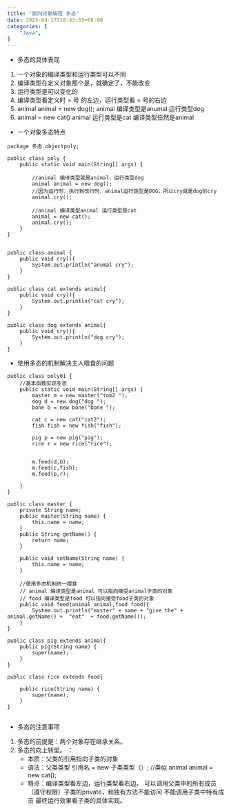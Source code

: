 ```yaml
---
title: "面向对象编程 多态"
date: 2023-04-17T18:43:55+08:00
categories: [
    "Java",
]
---
```

* 多态的具体表现
1. 一个对象的编译类型和运行类型可以不同
2. 编译类型在定义对象那个是，就确定了，不能改变
3. 运行类型是可以变化的
4. 编译类型看定义时 = 号 的左边，运行类型看 = 号的右边
5. animal animal = new dog(); animal 编译类型是anumal 运行类型dog
6. animal = new cat() animal 运行类型是cat 编译类型任然是animal
* 一个对象多态特点
```
package 多态.objectpoly;

public class poly {
    public static void main(String[] args) {

        //animal 编译类型就是animal，运行类型dog
        animal animal = new dog();
        //因为运行时，执行到改行时，animal运行类型是DOG，所以cry就是dog的cry
        animal.cry();

        //animal 编译类型animal 运行类型是cat
        animal = new cat();
        animal.cry();
    }
}


public class animal {
    public void cry(){
        System.out.println("anumal cry");
    }
}

public class cat extends animal{
    public void cry(){
        System.out.println("cat cry");
    }
}

public class dog extends animal{
    public void cry(){
        System.out.println("dog cry");
    }
}
```
* 使用多态的机制解决主人喂食的问题
```
public class poly01 {
    //基本函数实现多态
    public static void main(String[] args) {
        master m = new master("tom2 ");
        dog d = new dog("dog ");
        bone b = new bone("bone ");

        cat c = new cat("cat2");
        fish fish = new fish("fish");

        pig p = new pig("pig");
        rice r = new rice("rice");


        m.feed(d,b);
        m.feed(c,fish);
        m.feed(p,r);

    }
}

public class master {
    private String name;
    public master(String name) {
        this.name = name;
    }
    public String getName() {
        return name;
    }

    public void setName(String name) {
        this.name = name;
    }

    //使用多态机制统一喂食
    // animal 编译类型是animal 可以指向接受animal子类的对象
    // food 编译类型是food 可以指向接受food子类的对象
    public void feed(animal animal,food food){
        System.out.println("master" + name + "give the" + animal.getName() +  "eat"  + food.getName());
    }
}

public class pig extends animal{
    public pig(String name) {
        super(name);
    }
}

public class rice extends food{

    public rice(String name) {
        super(name);
    }
}


```

* 多态的注意事项
1. 多态的前提是：两个对象存在继承关系。
2. 多态的向上转型。 ：
    - 本质：父类的引用指向子类的对象
    - 语法：父类类型 引用名 = new 子类类型（）; //类似  animal animal = new cat();
    - 特点：编译类型看左边，运行类型看右边。
    可以调用父类中的所有成员（遵守权限）子类的private，和独有方法不能访问 
    不能调用子类中特有成员
    最终运行效果看子类的具体实现。

